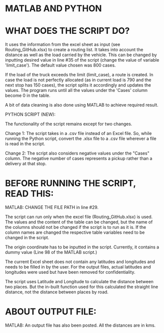 # MATLAB AND PYTHON

# WHAT DOES THE SCRIPT DO?

It uses the information from the excel sheet as input (see Routing_GitHub.xlsx) to create a routing list. It takes into account the distance as well as the load carried by the vehicle. This can be changed by inputting desired value in line #35 of the script (change the value of variable 'limit_case'). The default value chosen was 800 cases. 

If the load of the truck exceeds the limit (limit_case), a route is created. In case the load is not perfectly allocated (as in current load is 790 and the next stop has 150 cases), the script splits it accordingly and updates the values. The program runs until all the values under the 'Cases' column become 0 in the table.

A bit of data cleaning is also done using MATLAB to achieve required result.

PYTHON SCRIPT (NEW):

The functionality of the script remains except for two changes.

Change 1: The script takes in a .csv file instead of an Excel file. So, while running the Python script, convert the .xlsx file to a .csv file wherever a file is read in the script.

Change 2: The script also considers negative values under the "Cases" column. The negative number of cases represents a pickup rather than a delivery at that stop.

# BEFORE RUNNING THE SCRIPT, READ THIS:

MATLAB:
CHANGE THE FILE PATH in line #29.

The script can run only when the excel file (Routing_GitHub.xlsx) is used. The values and the content of the table can be changed, but the name of the columns should not be changed if the script is to run as it is. If the column names are changed the respective table variables need to be changed in the script.

The origin coordinate has to be inputted in the script. Currently, it contains a dummy value (Line 98 of the MATLAB script.)

The current Excel sheet does not contain any latitudes and longitudes and needs to be filled in by the user. For the output files, actual latitudes and longitudes were used but have been removed for confidentiality.

The script uses Latitude and Longitude to calculate the distance between two places. But the in-built function used for this calculated the straight line distance, not the distance between places by road.

# ABOUT OUTPUT FILE:
MATLAB:
An output file has also been posted. All the distances are in kms.

